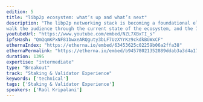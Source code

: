 ```yaml
---
edition: 5
title: "libp2p ecosystem: what’s up and what’s next"
description: "The libp2p networking stack is becoming a foundational element in many decentralized systems (including ETH2.0). In this session, we'd like to:
walk the audience through the current state of the ecosystem, and the 7+ language implementations.explain the toughest problems the core team and community is currently researching and hacking on, e.g. decentralized NAT traversal, slimming down protocols, censorship and deep packet inspection, DHT scaling, traffic shaping, resource control, etc.present what features, subsystems, protocols and redesigns are coming next in libp2p.call out for help and participation in areas where input, feedback and help from contributors is appreciated.Join us, and let's advance the state of the art of p2p networks together!"
youtubeUrl: "https://www.youtube.com/embed/NZL7XBxTI_s"
ipfsHash: "QmQqmKPxNF81bwxeARQguty3bLF7UzXYrKz9ckdkBGWxCF"
ethernaIndex: "https://etherna.io/embed/63453625c02259b06a2ffa38"
ethernaPermalink: "https://etherna.io/embed/b94578021352889ddab3a3d4a17654ecdecc3d76647046317b9bc32100ac275e"
duration: 1395
expertise: "intermediate"
type: "Breakout"
track: "Staking & Validator Experience"
keywords: ['technical']
tags: ['Staking & Validator Experience']
speakers: ['Raúl Kripalani']
---
```

